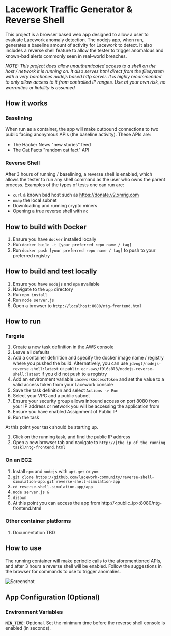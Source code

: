 # Lacework Traffic Generator & Reverse Shell

This project is a browser based web app designed to allow a user to evaluate Lacework anomaly detection.  The nodejs app, when run, generates a baseline amount of activity for Lacework to detect.  It also includes a reverse shell feature to allow the tester to trigger anomalous and known-bad alerts commonly seen in real-world breaches.

*NOTE: This project does allow unauthenticated access to a shell on the host / network it is running on. It also serves html direct from the filesystem with a very barebones nodejs based http server. It is highly recommended to only allow access to it from controlled IP ranges. Use at your own risk, no warranties or liability is assumed*

## How it works

### Baselining

When run as a container, the app will make outbound connections to two public facing anonymous APIs (the baseline activity).  These APIs are:

- The Hacker News "new stories" feed
- The Cat Facts "random cat fact" API

### Reverse Shell

After 3 hours of running / baselining, a reverse shell is enabled, which allows the tester to run any shell command as the user who owns the parent process.  Examples of the types of tests one can run are:

- `curl` a known bad host such as https://donate.v2.xmrig.com
- `nmap` the local subnet
- Downloading and running crypto miners
- Opening a true reverse shell with `nc`

## How to build with Docker

1. Ensure you have `docker` installed locally
1. Run `docker build -t [your preferred repo name / tag]`
1. Run `docker push [your preferred repo name / tag]` to push to your preferred registry

## How to build and test locally

1. Ensure you have `nodejs` and `npm` available
1. Navigate to the `app` directory
1. Run `npm install`
1. Run `node server.js`
1. Open a browser to `http://localhost:8080/ntg-frontend.html`

## How to run

### Fargate

1. Create a new task definition in the AWS console
1. Leave all defaults
1. Add a container definition and specify the docker image name / registry where you pushed the build.  Alternatively, you can use `jdvogt/nodejs-reverse-shell:latest` or `public.ecr.aws/f9l6s8l3/nodejs-reverse-shell:latest` if you did not push to a registry
1. Add an environment variable `LaceworkAccessToken` and set the value to a valid access token from your Lacework console
1. Save the task definition and select `Actions -> Run`
1. Select your VPC and a public subnet
1. Ensure your security group allows inbound access on port 8080 from your IP address or network you will be accessing the application from
1. Ensure you have enabled Assignment of Public IP
1. Run the task

At this point your task should be starting up.

1. Click on the running task, and find the public IP address
1. Open a new browser tab and navigate to `http://[the ip of the running task]/ntg-frontend.html`

### On an EC2

1. Install `npm` and `nodejs` with `apt-get` or `yum`
2. `git clone https://github.com/lacework-community/reverse-shell-simulation-app.git reverse-shell-simulation-app`
3. `cd reverse-shell-simulation-app/app`
4. `node server.js &`
5. `disown`
6. At this point you can access the app from http://<public_ip>:8080/ntg-frontend.html

### Other container platforms

1. Documentation TBD

## How to use

The running container will make periodic calls to the aforementioned APIs, and after 3 hours a reverse shell will be enabled. Follow the suggestions in the browser for commands to use to trigger anomalies.

![Screenshot](nodejs-traffic-generator.png)

## App Configuration (Optional)
### Environment Variables

**`MIN_TIME`**: Optional. Set the minimum time before the reverse shell console is enabled (in seconds).
